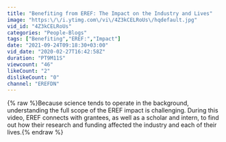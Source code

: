 ```yaml
---
title: "Benefiting from EREF: The Impact on the Industry and Lives"
image: "https:\/\/i.ytimg.com\/vi\/4Z3kCELRoUs\/hqdefault.jpg"
vid_id: "4Z3kCELRoUs"
categories: "People-Blogs"
tags: ["Benefiting","EREF:","Impact"]
date: "2021-09-24T09:18:30+03:00"
vid_date: "2020-02-27T16:42:58Z"
duration: "PT9M11S"
viewcount: "46"
likeCount: "2"
dislikeCount: "0"
channel: "EREFDN"
---
```

{% raw %}Because science tends to operate in the background, understanding the full scope of the EREF impact is challenging. During this video, EREF connects with grantees, as well as a scholar and intern, to find out how their research and funding affected the industry and each of their lives.{% endraw %}
